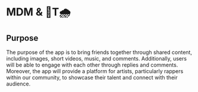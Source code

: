 # MDM & 🧠T🌧️

## Purpose
The purpose of the app is to bring friends together through shared content, including images, short videos, music, and comments. Additionally, users will be able to engage with each other through replies and comments. Moreover, the app will provide a platform for artists, particularly rappers within our community, to showcase their talent and connect with their audience.